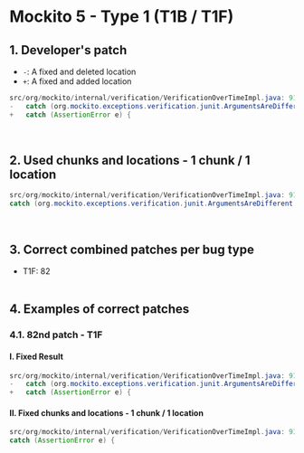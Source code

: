 # Mockito 5 - Type 1 (T1B / T1F)

## 1. Developer's patch
* `-`: A fixed and deleted location
* `+`: A fixed and added location
```java
src/org/mockito/internal/verification/VerificationOverTimeImpl.java: 91
-   catch (org.mockito.exceptions.verification.junit.ArgumentsAreDifferent e) {
+   catch (AssertionError e) {
```
<br>

## 2. Used chunks and locations - 1 chunk / 1 location
```java
src/org/mockito/internal/verification/VerificationOverTimeImpl.java: 91
catch (org.mockito.exceptions.verification.junit.ArgumentsAreDifferent e) {
```
<br>

## 3. Correct combined patches per bug type
* T1F: 82
<br><br>

## 4. Examples of correct patches
### 4.1. 82nd patch - T1F
#### I. Fixed Result
```java
src/org/mockito/internal/verification/VerificationOverTimeImpl.java: 91
-   catch (org.mockito.exceptions.verification.junit.ArgumentsAreDifferent e) {
+   catch (AssertionError e) {
```

#### II. Fixed chunks and locations - 1 chunk / 1 location
```java
src/org/mockito/internal/verification/VerificationOverTimeImpl.java: 91
catch (AssertionError e) {
```
<br><br>